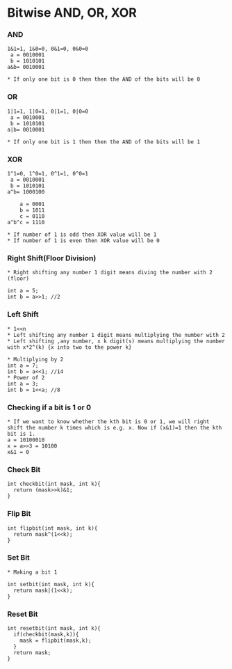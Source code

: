 # Bitwise AND, OR, XOR

### AND
```
1&1=1, 1&0=0, 0&1=0, 0&0=0
 a = 0010001
 b = 1010101
a&b= 0010001
```
```
* If only one bit is 0 then then the AND of the bits will be 0
```

### OR
```
1|1=1, 1|0=1, 0|1=1, 0|0=0
 a = 0010001
 b = 1010101
a|b= 0010001
```
```
* If only one bit is 1 then then the AND of the bits will be 1
```
### XOR
```
1^1=0, 1^0=1, 0^1=1, 0^0=1
 a = 0010001
 b = 1010101
a^b= 1000100
```   
```   
    a = 0001
    b = 1011
    c = 0110
a^b^c = 1110
```
```
* If number of 1 is odd then XOR value will be 1
* If number of 1 is even then XOR value will be 0
```

### Right Shift(Floor Division)
```
* Right shifting any number 1 digit means diving the number with 2 (floor)
```
```
int a = 5;
int b = a>>1; //2
```
### Left Shift
```
* 1<<n
* Left shifting any number 1 digit means multiplying the number with 2
* Left shifting ,any number, x k digit(s) means multiplying the number with x*2^(k) {x into two to the power k}
```
``` 
* Multiplying by 2
int a = 7;
int b = a<<1; //14
* Power of 2
int a = 3;
int b = 1<<a; //8
```
### Checking if a bit is 1 or 0
```
* If we want to know whether the kth bit is 0 or 1, we will right shift the number k times which is e.g. x. Now if (x&1)=1 then the kth bit is 1. 
a = 10100010
x = a>>3 = 10100
x&1 = 0
```
### Check Bit
```
int checkbit(int mask, int k){
  return (mask>>k)&1;
}
```
### Flip Bit
```
int flipbit(int mask, int k){
  return mask^(1<<k);
}
```
### Set Bit
```
* Making a bit 1
```
```
int setbit(int mask, int k){
  return mask|(1<<k);
}
```
### Reset Bit
```
int resetbit(int mask, int k){
  if(checkbit(mask,k)){
    mask = flipbit(mask,k);
  }
  return mask;
}
```
